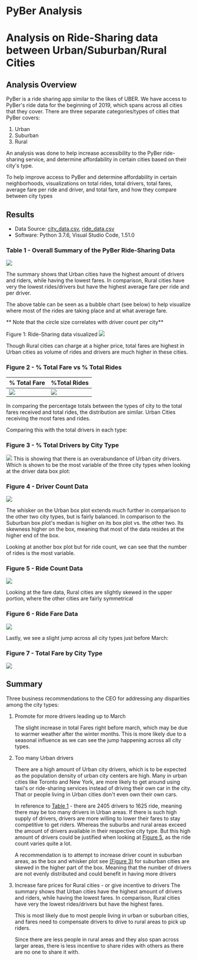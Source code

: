 # PyBer Analysis
# Analysis on Ride-Sharing data between Urban/Suburban/Rural Cities 
## Analysis Overview 

PyBer is a ride sharing app similar to the likes of UBER. We have access to PyBer's ride data for the beginning of 2019, which spans across all cities that they cover. There are three separate categories/types of cities that PyBer covers:

1. Urban 
2. Suburban 
3. Rural 

An analysis was done to help increase accessibility to the PyBer ride-sharing service, and determine affordability in certain cities based on their city's type. 

To help improve access to PyBer and determine affordability in certain neighborhoods, visualizations on total rides, total drivers, total fares, average fare per ride and driver, and total fare, and how they compare between city types

## Results
- Data Source: [city_data.csv](Resources/city_data.csv), [ride_data.csv](Resources/ride_data.csv)
- Software: Python 3.7.6, Visual Studio Code, 1.51.0

### Table 1 - Overall Summary of the PyBer Ride-Sharing Data
<img src="analysis/PyBer_summary_dataframe.png"></img>

The summary shows that Urban cities have the highest amount of drivers and riders, while having the lowest fares. In comparison, Rural cities have very the lowest rides/drivers but have the highest average fare per ride and per driver. 

The above table can be seen as a bubble chart (see below) to help visualize where most of the rides are taking place and at what average fare.

** Note that the circle size correlates with driver count per city**

Figure 1: Ride-Sharing data visualized 
<img src="analysis/Fig1.png"></img>

Though Rural cities can charge at a higher price, total fares are highest in Urban cities as volume of rides and drivers are much higher in these cities.

### Figure 2 - % Total Fare vs % Total Rides
|% Total Fare| %Total Rides|
|------------|-------------|
|<img src="analysis/Fig5.png"></img>|<img src="analysis/Fig6.png"></img>|

In comparing the percentage totals between the types of city to the total fares received and total rides, the distribution are similar. Urban Cities receiving the most fares and rides. 

Comparing this with the total drivers in each type:
### Figure 3 - % Total Drivers by City Type
<img src="analysis/Fig7.png"></img>
This is showing that there is an overabundance of Urban city drivers. Which is shown to be the most variable of the three city types when looking at the driver data box plot:

### Figure 4 - Driver Count Data

<img src="analysis/Fig4.png"></img>

The whisker on the Urban box plot extends much further in comparison to the other two city types, but is fairly balanced. In comparison to the Suburban box plot's median is higher on its box plot vs. the other two. Its skewness higher on the box, meaning that most of the data resides at the higher end of the box. 

Looking at another box plot but for ride count, we can see that the number of rides is the most variable.  

### Figure 5 - Ride Count Data
<img src="analysis/Fig2.png"></img>

Looking at the fare data, Rural cities are slightly skewed in the upper portion, where the other cities are fairly symmetrical 

### Figure 6 - Ride Fare Data
<img src="analysis/Fig3.png"></img>

Lastly, we see a slight jump across all city types just before March:

### Figure 7 - Total Fare by City Type
<img src="analysis/PyBer_fare_summary.png"></img>


## Summary 
Three business recommendations to the CEO for addressing any disparities among the city types: 
1. Promote for more drivers leading up to March

    The slight increase in total Fares right before march, which may be due to warmer weather after the winter months. This is more likely due to a seasonal influence as we can see the jump happening across all city types.

2. Too many Urban drivers
    
    There are a high amount of Urban city drivers, which is to be expected as the population density of urban city centers are high. Many in urban cities like Toronto and New York, are more likely to get around using taxi's or ride-sharing services instead of driving their own car in the city. That or people living in Urban cities don't even own their own cars.

    In reference to [Table 1](#table-1---overall-summary-of-the-pyber-ride-sharing-data) - there are 2405 drivers to 1625 ride, meaning there may be too many drivers in Urban areas. If there is such high supply of drivers, drivers are more willing to lower their fares to stay competitive to get riders. Whereas the suburbs and rural areas exceed the amount of drivers available in their respective city type. But this high amount of drivers could be justified when looking at [Figure 5](#figure-5---ride-count-data), as the ride count varies quite a lot.
    
    A recommendation is to attempt to increase driver count in suburban areas, as the box and whisker plot see [(Figure 3)](#figure-3---%-total-drivers-by-city-type) for suburban cities are skewed in the higher part of the box. Meaning that the number of drivers are not evenly distributed and could benefit in having more drivers
    
3. Increase fare prices for Rural cities - or give incentive to drivers
    The summary shows that Urban cities have the highest amount of drivers and riders, while having the lowest fares. In comparison, Rural cities have very the lowest rides/drivers but have the highest fares. 

    This is most likely due to most people living in urban or suburban cities, and fares need to compensate drivers to drive to rural areas to pick up riders. 

    Since there are less people in rural areas and they also span across larger areas, there is less incentive to share rides with others as there are no one to share it with.


